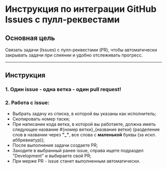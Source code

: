 # Инструкция по интеграции GitHub Issues с пулл-реквестами

## Основная цель
Связать задачи (Issues) с пулл-реквестами (PR), чтобы автоматически закрывать задачи при слиянии и удобно отслеживать прогресс.

---

## Инструкция

### 1. Один issue - одна ветка - один pull request!
### 2. Работа с issue:
* Выбрать задачу из списка, в которой вы указаны как исполнитель;
* Скопировать номер таски;
* При написании кода ветка, в которой вы работаете, должна иметь следующее название #{номер ветки}\_{название ветки} (разделение слов в названии через **"\_"**, все слова с **маленькой** буквы (за искл. аббревиатур));
* После выполнения задачи создаете PR;
* Заходите в выбранный ранее issue, справа ищете подраздел "Development" и выбираете свой PR;
* При мерже PR - issue станет выполненным автоматически.
